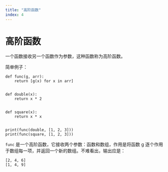 ```yaml
---
title: "高阶函数"
index: 4
---
```


# 高阶函数

一个函数接收另一个函数作为参数，这种函数称为高阶函数。

简单例子：

```shell
def func(g, arr):
    return [g(x) for x in arr]


def double(x):
    return x * 2


def square(x):
    return x * x


print(func(double, [1, 2, 3]))
print(func(square, [1, 2, 3]))
```

`func` 是一个高阶函数，它接收两个参数：函数和数组，作用是将函数 g 逐个作用于数组每一项，并返回一个新的数组。不难看出，输出应是：

```shell
[2, 4, 6]
[1, 4, 9]
```

